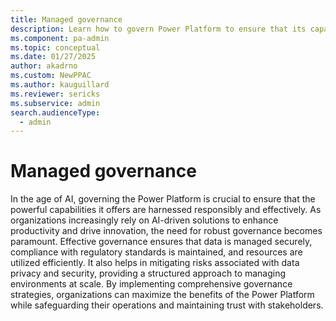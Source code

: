 ```yaml
---
title: Managed governance
description: Learn how to govern Power Platform to ensure that its capabilities are harnessed responsibly and effectively.
ms.component: pa-admin
ms.topic: conceptual
ms.date: 01/27/2025
author: akadrno
ms.custom: NewPPAC
ms.author: kauguillard 
ms.reviewer: sericks
ms.subservice: admin
search.audienceType: 
  - admin
---
```


# Managed governance

In the age of AI, governing the Power Platform is crucial to ensure that the powerful capabilities it offers are harnessed responsibly and effectively. As organizations increasingly rely on AI-driven solutions to enhance productivity and drive innovation, the need for robust governance becomes paramount. Effective governance ensures that data is managed securely, compliance with regulatory standards is maintained, and resources are utilized efficiently. It also helps in mitigating risks associated with data privacy and security, providing a structured approach to managing environments at scale. By implementing comprehensive governance strategies, organizations can maximize the benefits of the Power Platform while safeguarding their operations and maintaining trust with stakeholders. 
